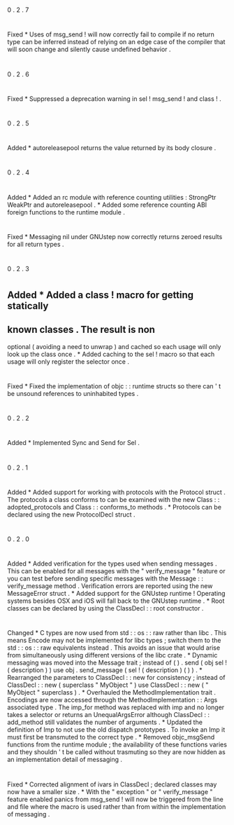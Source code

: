 #
#
0
.
2
.
7
#
#
#
Fixed
*
Uses
of
msg_send
!
will
now
correctly
fail
to
compile
if
no
return
type
can
be
inferred
instead
of
relying
on
an
edge
case
of
the
compiler
that
will
soon
change
and
silently
cause
undefined
behavior
.
#
#
0
.
2
.
6
#
#
#
Fixed
*
Suppressed
a
deprecation
warning
in
sel
!
msg_send
!
and
class
!
.
#
#
0
.
2
.
5
#
#
#
Added
*
autoreleasepool
returns
the
value
returned
by
its
body
closure
.
#
#
0
.
2
.
4
#
#
#
Added
*
Added
an
rc
module
with
reference
counting
utilities
:
StrongPtr
WeakPtr
and
autoreleasepool
.
*
Added
some
reference
counting
ABI
foreign
functions
to
the
runtime
module
.
#
#
#
Fixed
*
Messaging
nil
under
GNUstep
now
correctly
returns
zeroed
results
for
all
return
types
.
#
#
0
.
2
.
3
#
#
#
Added
*
Added
a
class
!
macro
for
getting
statically
-
known
classes
.
The
result
is
non
-
optional
(
avoiding
a
need
to
unwrap
)
and
cached
so
each
usage
will
only
look
up
the
class
once
.
*
Added
caching
to
the
sel
!
macro
so
that
each
usage
will
only
register
the
selector
once
.
#
#
#
Fixed
*
Fixed
the
implementation
of
objc
:
:
runtime
structs
so
there
can
'
t
be
unsound
references
to
uninhabited
types
.
#
#
0
.
2
.
2
#
#
#
Added
*
Implemented
Sync
and
Send
for
Sel
.
#
#
0
.
2
.
1
#
#
#
Added
*
Added
support
for
working
with
protocols
with
the
Protocol
struct
.
The
protocols
a
class
conforms
to
can
be
examined
with
the
new
Class
:
:
adopted_protocols
and
Class
:
:
conforms_to
methods
.
*
Protocols
can
be
declared
using
the
new
ProtocolDecl
struct
.
#
#
0
.
2
.
0
#
#
#
Added
*
Added
verification
for
the
types
used
when
sending
messages
.
This
can
be
enabled
for
all
messages
with
the
"
verify_message
"
feature
or
you
can
test
before
sending
specific
messages
with
the
Message
:
:
verify_message
method
.
Verification
errors
are
reported
using
the
new
MessageError
struct
.
*
Added
support
for
the
GNUstep
runtime
!
Operating
systems
besides
OSX
and
iOS
will
fall
back
to
the
GNUstep
runtime
.
*
Root
classes
can
be
declared
by
using
the
ClassDecl
:
:
root
constructor
.
#
#
#
Changed
*
C
types
are
now
used
from
std
:
:
os
:
:
raw
rather
than
libc
.
This
means
Encode
may
not
be
implemented
for
libc
types
;
switch
them
to
the
std
:
:
os
:
:
raw
equivalents
instead
.
This
avoids
an
issue
that
would
arise
from
simultaneously
using
different
versions
of
the
libc
crate
.
*
Dynamic
messaging
was
moved
into
the
Message
trait
;
instead
of
(
)
.
send
(
obj
sel
!
(
description
)
)
use
obj
.
send_message
(
sel
!
(
description
)
(
)
)
.
*
Rearranged
the
parameters
to
ClassDecl
:
:
new
for
consistency
;
instead
of
ClassDecl
:
:
new
(
superclass
"
MyObject
"
)
use
ClassDecl
:
:
new
(
"
MyObject
"
superclass
)
.
*
Overhauled
the
MethodImplementation
trait
.
Encodings
are
now
accessed
through
the
MethodImplementation
:
:
Args
associated
type
.
The
imp_for
method
was
replaced
with
imp
and
no
longer
takes
a
selector
or
returns
an
UnequalArgsError
although
ClassDecl
:
:
add_method
still
validates
the
number
of
arguments
.
*
Updated
the
definition
of
Imp
to
not
use
the
old
dispatch
prototypes
.
To
invoke
an
Imp
it
must
first
be
transmuted
to
the
correct
type
.
*
Removed
objc_msgSend
functions
from
the
runtime
module
;
the
availability
of
these
functions
varies
and
they
shouldn
'
t
be
called
without
trasmuting
so
they
are
now
hidden
as
an
implementation
detail
of
messaging
.
#
#
#
Fixed
*
Corrected
alignment
of
ivars
in
ClassDecl
;
declared
classes
may
now
have
a
smaller
size
.
*
With
the
"
exception
"
or
"
verify_message
"
feature
enabled
panics
from
msg_send
!
will
now
be
triggered
from
the
line
and
file
where
the
macro
is
used
rather
than
from
within
the
implementation
of
messaging
.
